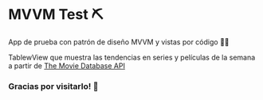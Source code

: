 # MVVM Test ⛏

App de prueba con patrón de diseño MVVM y vistas por código 🧑‍💻
<br/>

TablewView que muestra las tendencias en series y películas de la semana a partir de [The Movie Database API](https://developers.themoviedb.org/)
<br/>

### Gracias por visitarlo! 🙌
